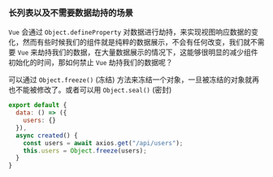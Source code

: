
### 长列表以及不需要数据劫持的场景

`Vue` 会通过 `Object.defineProperty` 对数据进行劫持，来实现视图响应数据的变化，然而有些时候我们的组件就是纯粹的数据展示，不会有任何改变，我们就不需要 `Vue` 来劫持我们的数据，在大量数据展示的情况下，这能够很明显的减少组件初始化的时间，那如何禁止 `Vue` 劫持我们的数据呢？

   可以通过 `Object.freeze()` (冻结) 方法来冻结一个对象，一旦被冻结的对象就再也不能被修改了。或者可以用 `Object.seal()` (密封)

```javascript
export default {
  data: () => ({
    users: {}
  }),
  async created() {
    const users = await axios.get("/api/users");
    this.users = Object.freeze(users);
  }
}

```
